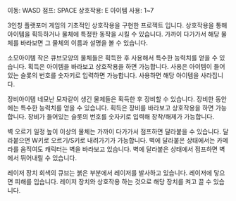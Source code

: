 이동: WASD
점프: SPACE
상호작용: E
아이템 사용: 1~7

3인칭 플랫포머 게임의 기초적인 상호작용을 구현한 프로젝트 입니다.
상호작용을 통해 아이템을 획득하거나 물체에 특정한 동작을 시킬 수 있습니다.
가까이 다가가서 해당 물체를 바라보면 그 물체의 이름과 설명을 볼 수 있습니다.

소모아이템
작은 큐브모양의 물체들은 획득한 후 사용해서 특수한 능력치를 얻을 수 있습니다.
획득은 아이템을 바라보고 상호작용을 하면 가능합니다.
사용은 아이템이 들어있는 슬롯의 번호를 숫자키로 입력하면 가능합니다.
사용하면 해당 아이템을 사라집니다.

장비아이템
네모난 모자같이 생긴 물체들은 획득한 후 장비할 수 있습니다.
장비한 동안에는 특수한 능력치를 얻을 수 있습니다.
획득은 장비를 바라보고 상호작용을 하면 가능합니다.
장비가 들어있는 슬롯의 번호를 숫자키로 입력해 장착/해제가 가능합니다.

벽 오르기
일정 높이 이상의 물체는 가까이 다가가서 점프하면 달라붙을 수 있습니다.
달라붙으면 W키로 오르기/S키로 내려가기가 가능합니다.
벽에 달라붙은 상태에서는 카메라를 움직여도 캐릭터는 벽을 바라보고 있습니다.
벽에 달라붙은 상태에서 점프하면 벽에서 뛰어내릴 수 있습니다.

레이저 장치
회색의 큐브는 붉은 부분에서 레이저를 발사하고 있습니다.
레이저에 닿으면 피해를 입습니다.
레이저 장치와 상호작용 하는 것으로 해당 장치를 켜고 끌 수 있습니다.

